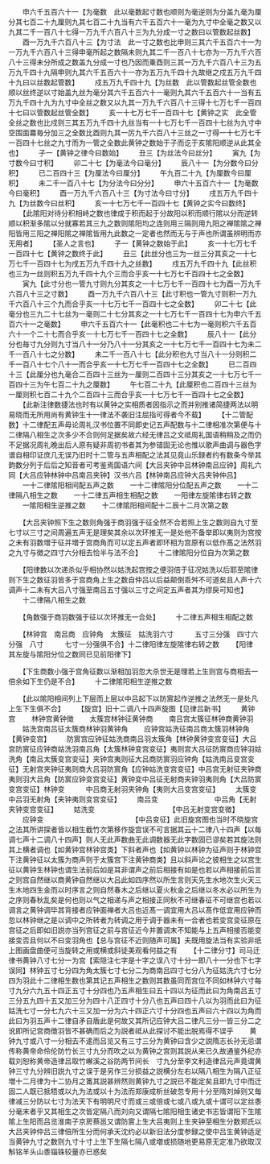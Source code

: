 <!-- { "loadSidebar": true } -->
　　申六千五百六十一【为毫数　此以毫数起寸数也顺则为毫逆则为分盖九毫为厘分其七百二十九厘则九其七百二十九当有六千五百六十一毫为九寸中全毫之数又以九其二千一百八十七得一万九千六百八十三为九分成一寸之数曰以管数起丝数】
　　酉一万九千六百八十三【为寸法　此一寸之数也比申则三其六千五百六十一为一万九千六百八十三得申毫所起之数隔未则九其二千一百八十七亦为一万九千六百八十三得未分所成之数盖九分成一寸也乃因而乗酉则三其一万九千六百八十三为五万九千四十九隔申则九其六千五百六十一亦为五万九千四十九故继之戍五万九千四十九曰以丝数起管数】
　　戍五万九千四十九【为丝数　此以管数起丝管全数也顺以丝终逆以寸始盖九丝为毫分其六千五百六十一毫则九其六千五百六十一当有五万九千四十九为九寸中全丝之数又以九其一万九千六百八十三得十七万七千一百四十七曰以管数起丝管全数】
　　亥一十七万七千一百四十七【黄钟之实　此全管全丝之数也比戍则三其五万九千四十九丝当有一十七万七千一百四十七丝为九寸中空围面羃毎分加三之全数比酉则九其一厉九千六百八十三丝之一寸得一十七万七千一百四十七丝之九寸而为一管之全数此黄钟之数始于子而讫于亥隂阳顺逆从此其全也】
　　子一【黄钟之律今曰数始】
　　丑三【为丝法今曰丝分】
　　寅九【为寸数今曰寸积】
　　卯二十七【为毫法今曰毫分】
　　辰八十一【为分数今曰分积】
　　已二百四十三【为厘法今曰厘分】
　　午九百二十九【为厘数今曰厘积】
　　未二千一百八十七【为分法今曰分分】
　　申六十五百六十一【为毫数今曰毫积】
　　酉一万九千六百八十三【为寸法今曰寸分】
　　戌五万九千四十九【为丝数今曰丝积】
　　亥一十七万七千一百四十七【黄钟之实今曰数终】
　　【此隂阳对待分积相峙之数也律成于积而起于分故阳以积而顺行隂以分而逆转顺以积渐多隂以分就寡若其三九之数则隂阳均之连则用三隔则用九阳之禅隂隂之禅阳皆用三阳之禅阳隂之禅隂皆用九此数之一定者也然而无与于声也所谓虽辨明而亦无用者】
　　【圣人之言也】
　　子一【黄钟之数始于此】
　　亥一十七万七千一百四十七【黄钟之数终于此】
　　丑三【此丝分也三为一丝三分其亥之一十七万七千一百四十七为戌五万九千四十九之丝数】
　　戍五万九千四十九【此丝积也三为一丝则积五万九千四十九个三而合乎亥一十七万七千百四十七之全数】
　　寅九【此寸分也一管九寸则九分其亥之一十七万七千一百四十七为酉一万九千六百八十三之寸数】
　　酉一万九千六百八十三【此寸积也一管九寸则积一万九千六百八十三个九而合乎亥一十七万七千一百四十七之全数】
　　卯二十七【此毫分也三九二十七丝为一毫则二十七分其亥之一十七万七千一百四十七为申六千五百六十一之毫数】
　　申六千五百六十一【此毫积也二十七为一毫则积六千五百六十一个二十七而合乎亥一十七万七千一百四十七之全数】
　　辰八十一【此分分也毎寸九分则九寸当八十一分乃八十一分其亥之一十七万七千一百四十七为未二千一百八十七之分数】
　　未二千一百八十七【此分积也九寸当八十一分则积二千一百八十七个八十一而合乎亥一十七万七千一百四十七之全数】
　　已二百四十三【此厘分也九毫合二百四十三丝为一厘则二百四十三分其亥之一十七万七千一百四十三为午七百二十九之厘数】
　　午七百二十九【此厘积也二百四十三丝为一厘则积七百二十九个二百四十三而合乎亥一十七万七千一百四十七之全数】
　　【此新注律数捷法也时有以黄钟之实相质者因指示之而并别推诸简捷两法以明易晓而无所用尚有黄钟生十一律法不袭旧注屈指可得者今不载】
　　【十二管配数】十二律配五声毋论周礼汉书位置不同即史记五声配数与十二律相准次第便与十二律隔八相生之次多少不合则何足据矣故六经无律吕之文祗周礼国语稍稍及之而仍不足据况周礼晚出后人原有疑非周初书者其为参错固无论也惟以歌声曲调与器色字谱自相印证庶几无误乃旧时十二管与五声相配之法其见竟山乐録者约有数条今举其韵数分列于后后之知音者可考鉴焉国语六间【大吕夹钟中吕林钟南吕应钟】周礼六同【大吕应钟林钟中吕南吕夹钟】汉书六吕【林钟南吕应钟大吕夹钟仲吕】
　　一十二律隂阳相间配五声之数
　　一十二律隂阳分位配五声之数
　　一十二律隔八相生之数
　　一十二律五声相生相配之数
　　一阳律左旋隂律右转之数
　　一隂阳相生逆推之数
　　十二律隂阳相间配十二辰十二月次第之数






　　【大吕夹钟照下生之数则角强于商羽强于征全然不合若照上生之数则自九寸至七寸以三寸之间周遍五声无是理矣其余以次环推无一是处他不备举即以夷则为宫按之未有羽数増于征并増于宫商角而可以定五声者即环相为宫原有以低作髙之法然羽之九寸与徴之四寸六分相去恰半与法不合】
　　十二律隂阳分位自为次第之数




　　【阳律数以次递杀似乎相协然以姑洗起宫按之便羽倍于征况姑洗以后耶至隂律则下生之数征羽皆多于宫商角上生之数自仲吕以后益颠倒乖舛不可道矣且人声十六调声十二未有大吕八寸强至南吕五寸强以三寸之间定五声者其为缪戾可知也】
　　十二律隔八相生之数



　　【角数强于商羽数强于征以次环推无一合处】
　　十二律五声相生相配之数






　　【林钟宫　南吕商　应钟角　太簇征　姑洗羽六寸　　　五寸三分强　四寸六分强　八寸　　　七寸一分强俱不合】十二律阳律左旋隂律右转之数
　　【阳律　其左旋与隂阳分位之数同已见前阳律下】




　　【下生商数小强于宫角征数以渐相加羽忽大杀世无是理若上生则宫与商相去一倍余如下生仍是不合】
　　十二律隂阳相生逆推之数




　　【此以隂阳相间列上下层而上层以中吕起下以防賔起作逆推之法然无一是处凡上生下生俱不合】
　　【旋宫】旧十二调八十四声旋图【见律吕新书】
　　黄钟宫
　　林钟宫黄钟徴
　　太簇宫林钟征黄钟商
　　南吕宫太簇征林钟商黄钟羽
　　姑洗宫南吕征太簇商林钟羽黄钟角
　　应钟宫姑洗征南吕商太簇羽林钟角【黄钟变宫】
　　防賔宫应钟征姑洗商南吕羽太簇角【林钟黄钟变宫变征】大吕宫防賔征应钟商姑洗羽南吕角【太簇林钟变宫变征】夷则宫大吕征防賔商应钟羽姑洗角【南吕太簇变宫变征】夹钟宫夷则征大吕商防賔羽应钟角【姑洗南吕变宫变征】无射宫夹钟征夷则商大吕羽防賔角【应钟姑洗变宫变征】中吕宫无射征夹钟商夷则羽大吕角【防賔应钟变宫变征】黄钟变中吕征无射商夹钟羽夷则角【大吕防賔变宫变征】林钟变　　　中吕商无射羽夹钟角【夷则大吕变宫变征】
　　太簇变　　　　　中吕羽无射角【夹钟夷则变宫变征】
　　南吕变　　　　　　　　中吕角【无射夹钟变宫变征】
　　姑洗变　　　　　　　　　　　【中吕无射变宫变徴】
　　应钟变　　　　　　　　　　　　　【中吕变征】此旧旋宫图也当时不晓旋宫之法其所讲探者皆以相生截竹次第移作旋宫误不可言据其云十二律八十四声【以毎调七声十二调八十四声】则人无此声数曲无此调数器无此字数固已谬矣若其旋法则其上横者调也【如黄钟宫林钟宫类】下斜者声也【如黄钟以林钟为征声则于林钟宫下注黄钟征以太簇为商声则于太簇宫下注黄钟商类】且以斜声论之彼相生之以宫生征以黄钟生林钟也谓生法前后如是耳非谓声之前后相接有如是也若以声相接前后言之则宫自然继以商黄钟自然继以大吕此如四序然以所生言则天先生水地次生火天三生木地四生金而以时序言之则自然春木之后继以夏火秋金之后继以冬水必以所生为之序则春秋乱矣是何也则以气之相递与声之相接正同秋不可继春征不可继宫也若以调言之黄钟调毕其背接者应钟面禅者大吕也近髙一调宜用大吕以髙作低宜用应钟而忽以林钟继之是以调中之所转者为转调之用于调于器未有一合者也若变宫变征原在宫征之后即如旧説亦当列宫征之前与宫征近今并置调末不知能与上五声相接否能变接变否且何以不曰变羽角也【总与宫征不近则随声可属】夫既用旋法当有实验非纸上图画盘曲便可当旋转之用或横或斜徒美观看何益之有
　　【十二律分寸】司马迁律书黄钟八寸七分一为宫【索隠注七字是十字之误八寸十分一即八十一分也下七字误同】林钟五寸七分四为角太簇七寸七分二为商南吕四寸七分八为征姑洗六寸七分四为羽此十二律相生数也第其记五声相生之数则其数虽同而宫位不同如林钟六寸每寸九分六九五十四正五寸十分四也乃五声相生曰五十四以为征而此曰为角南吕五寸三分五九四十五又加三分为四十八正四寸十分八也五声曰四十八以为羽而此曰为征姑洗七寸一分七九六十三又加一分为六十四正六寸十分四也五声曰六十四以为角而此曰为羽五声十二律自矛自盾此是何故又其所记应钟大吕二律凡三分一皆三分二之讹即所记宫商徴羽皆不甚确而后之为説者祗从此探讨不能出脱焉得不误乎
　　黄钟九寸或八寸一分相去不逺而吕览又有三寸三分为黄钟曰含少之説隋志长孙无忌谓传称黄帝命伶伦防竹长三寸九分而吹之以为黄钟之宫则其説从来已久故通鉴外纪亦载刘恕称黄帝造律吕取竹嶰溪之谷防两节间长　寸九分至李文利造律吕元声竟谓黄钟三寸九分辨旧説九寸之误于是另作三分损益之説横分左右以隔八相生为隔八正征増十二月律为十二协月之筩其説甚辨然则黄钟九寸之説已不能定矣且即九寸中而迁固二人既已抵牾或以九为法或以十为法而郑康成析丝破忽专用十分至隋刘焯则又毎律减三分防以七寸为法天下有明明尺寸而或三或倍或七或八或九或十谓可以定丝黍分毫末者乎又其相生之次皆定隔八而刘向又谓隔七隂阳相生诸史书志皆谓阳下生隂隂上生阳而吕览淮南子京房蔡邕又谓防賔上生大吕夷则上生夹钟至相生分数郑氏以大吕夹钟仲吕三律倍所生分而何承天沈约必以新旧法分度参録之使中吕生黄钟适足当黄钟九寸之数则九寸十寸上生下生隔七隔八或増或损随地更易原无定准乃欲取汉斛铭羊头山黍锱铢较量亦已惑矣
